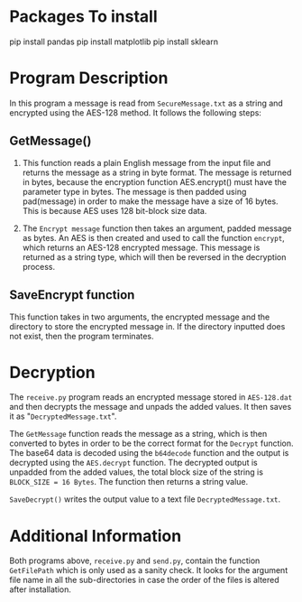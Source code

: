 # Packages To install
pip install pandas
pip install matplotlib
pip install sklearn

# Program Description
In this program a message is read from `SecureMessage.txt` as a string and encrypted using the AES-128 method. It follows the following steps:

## GetMessage()
1) This function reads a plain English message from the input file and returns the message as a string in byte format. The message is returned in bytes, because the encryption function AES.encrypt() must have the parameter type in bytes.
The message is then padded using pad(message) in order to make the message have a size of 16 bytes. This is because AES uses 128 bit-block size data.

2) The `Encrypt message` function then takes an argument, padded message as bytes. An AES is then created and used to call the function `encrypt`, which returns an AES-128 encrypted message. This message is returned as a string type, which will then be reversed in the decryption process.

## SaveEncrypt function
This function takes in two arguments, the encrypted message and the directory to store the encrypted message in. If the directory inputted does not exist, then the program terminates. 

# Decryption
The `receive.py` program reads an encrypted message stored in `AES-128.dat` and then decrypts the message and unpads the added values. It then saves it as "`DecryptedMessage.txt`".

The `GetMessage` function reads the message as a string, which is then converted to bytes in order to be the correct format for the `Decrypt` function. The base64 data is decoded using the `b64decode` function and the output is decrypted using the `AES.decrypt` function. The decrypted output is unpadded from the added values, the total block size of the string is `BLOCK_SIZE = 16 Bytes`. The function then returns a string value.

`SaveDecrypt()` writes the output value to a text file `DecryptedMessage.txt`.

# Additional Information
Both programs above, `receive.py` and `send.py`, contain the function `GetFilePath` which is only used as a sanity check. It looks for the argument file name in all the sub-directories in case the order of the files is altered after installation.